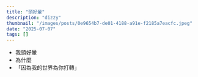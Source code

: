 ```yaml
---
title: "頭好暈"
description: "dizzy"
thumbnail: "/images/posts/0e9654b7-de01-4188-a91e-f2185a7eacfc.jpeg"
date: "2025-07-07"
tags: []
---
```

- 我頭好暈
- 為什麼
- 「因為我的世界為你打轉」
